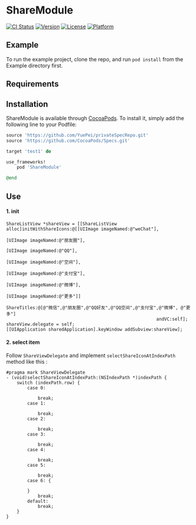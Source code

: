 # ShareModule

[![CI Status](https://img.shields.io/travis/YuePei/ShareModule.svg?style=flat)](https://travis-ci.org/YuePei/ShareModule)
[![Version](https://img.shields.io/cocoapods/v/ShareModule.svg?style=flat)](https://cocoapods.org/pods/ShareModule)
[![License](https://img.shields.io/cocoapods/l/ShareModule.svg?style=flat)](https://cocoapods.org/pods/ShareModule)
[![Platform](https://img.shields.io/cocoapods/p/ShareModule.svg?style=flat)](https://cocoapods.org/pods/ShareModule)

## Example

To run the example project, clone the repo, and run `pod install` from the Example directory first.

## Requirements

## Installation

ShareModule is available through [CocoaPods](https://cocoapods.org). To install
it, simply add the following line to your Podfile:

```ruby
source 'https://github.com/YuePei/privateSpecRepo.git'
source 'https://github.com/CocoaPods/Specs.git'

target 'test1' do

use_frameworks!
    pod 'ShareModule'

@end
```

## Use
#### 1. init
```
ShareListView *shareView = [[ShareListView alloc]initWithShareIcons:@[[UIImage imageNamed:@"weChat"],
                                                                      [UIImage imageNamed:@"朋友圈"],
                                                                      [UIImage imageNamed:@"QQ"],
                                                                      [UIImage imageNamed:@"空间"],
                                                                      [UIImage imageNamed:@"支付宝"],
                                                                      [UIImage imageNamed:@"微博"],
                                                                      [UIImage imageNamed:@"更多"]]
                                                         ShareTitles:@[@"微信",@"朋友圈",@"QQ好友",@"QQ空间",@"支付宝",@"微博", @"更多"]
                                                         andVC:self];
shareView.delegate = self;
[[UIApplication sharedApplication].keyWindow addSubview:shareView];
```

#### 2. select item
Follow `ShareViewDelegate` and implement `selectShareIconAtIndexPath` method like this :
```
#pragma mark ShareViewDelegate
- (void)selectShareIconAtIndexPath:(NSIndexPath *)indexPath {
    switch (indexPath.row) {
        case 0:

            break;
        case 1:

            break;
        case 2:

            break;
        case 3:

            break;
        case 4:

            break;
        case 5:

            break;
        case 6: {

        }
            break;
        default:
            break;
    }
}
```

